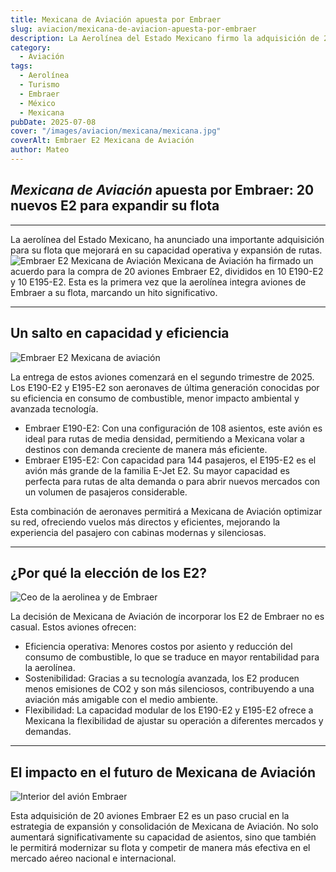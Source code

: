 ```yaml
---
title: Mexicana de Aviación apuesta por Embraer
slug: aviacion/mexicana-de-aviacion-apuesta-por-embraer
description: La Aerolínea del Estado Mexicano firmo la adquisición de 20 aviones nuevos.
category: 
  - Aviación
tags:
  - Aerolínea
  - Turismo
  - Embraer
  - México
  - Mexicana
pubDate: 2025-07-08
cover: "/images/aviacion/mexicana/mexicana.jpg"
coverAlt: Embraer E2 Mexicana de Aviación
author: Mateo
---
```


## ***Mexicana de Aviación*** apuesta por **Embraer**: 20 nuevos E2 para expandir su flota

***

La aerolínea del Estado Mexicano, ha anunciado una importante adquisición para su flota que mejorará en su capacidad operativa y expansión de rutas. 
<img src="/images/aviacion/mexicana/mexicana7.avif" alt="Embraer E2 Mexicana de Aviación">
Mexicana de Aviación ha firmado un acuerdo para la compra de 20 aviones Embraer E2, divididos en 10 E190-E2 y 10 E195-E2. Esta es la primera vez que la aerolínea integra aviones de Embraer a su flota, marcando un hito significativo.

***

## Un salto en capacidad y eficiencia

![Embraer E2 Mexicana de aviación](/images/aviacion/mexicana/mexicana2.jpg)

La entrega de estos aviones comenzará en el segundo trimestre de 2025. Los E190-E2 y E195-E2 son aeronaves de última generación conocidas por su eficiencia en consumo de combustible, menor impacto ambiental y avanzada tecnología.

* Embraer E190-E2: Con una configuración de 108 asientos, este avión es ideal para rutas de media densidad, permitiendo a Mexicana volar a destinos con demanda creciente de manera más eficiente.
* Embraer E195-E2: Con capacidad para 144 pasajeros, el E195-E2 es el avión más grande de la familia E-Jet E2. Su mayor capacidad es perfecta para rutas de alta demanda o para abrir nuevos mercados con un volumen de pasajeros considerable.

Esta combinación de aeronaves permitirá a Mexicana de Aviación optimizar su red, ofreciendo vuelos más directos y eficientes, mejorando la experiencia del pasajero con cabinas modernas y silenciosas.

***

## ¿Por qué la elección de los E2?

![Ceo de la aerolinea y de Embraer](/images/aviacion/mexicana/mexicana3.jpg)

La decisión de Mexicana de Aviación de incorporar los E2 de Embraer no es casual. Estos aviones ofrecen:

* Eficiencia operativa: Menores costos por asiento y reducción del consumo de combustible, lo que se traduce en mayor rentabilidad para la aerolínea.
* Sostenibilidad: Gracias a su tecnología avanzada, los E2 producen menos emisiones de CO2 y son más silenciosos, contribuyendo a una aviación más amigable con el medio ambiente.
* Flexibilidad: La capacidad modular de los E190-E2 y E195-E2 ofrece a Mexicana la flexibilidad de ajustar su operación a diferentes mercados y demandas.

***

## El impacto en el futuro de Mexicana de Aviación

![Interior del avión Embraer](/images/aviacion/mexicana/mixecana7.jpg)

Esta adquisición de 20 aviones Embraer E2 es un paso crucial en la estrategia de expansión y consolidación de Mexicana de Aviación. No solo aumentará significativamente su capacidad de asientos, sino que también le permitirá modernizar su flota y competir de manera más efectiva en el mercado aéreo nacional e internacional.

